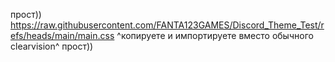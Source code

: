 прост))
https://raw.githubusercontent.com/FANTA123GAMES/Discord_Theme_Test/refs/heads/main/main.css
^копируете и импортируете вместо обычного clearvision^
прост))
